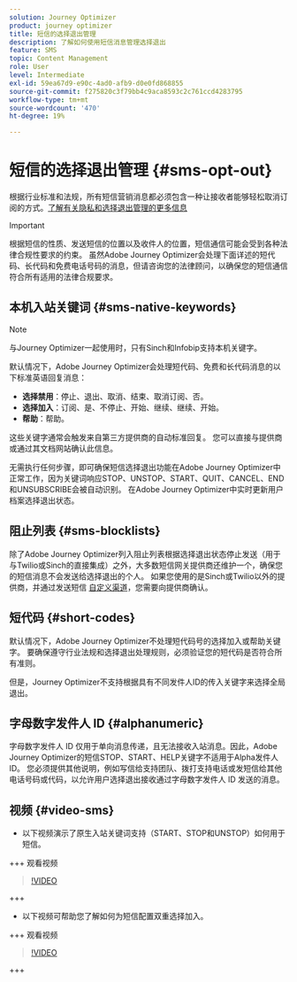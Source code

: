 ```yaml
---
solution: Journey Optimizer
product: journey optimizer
title: 短信的选择退出管理
description: 了解如何使用短信消息管理选择退出
feature: SMS
topic: Content Management
role: User
level: Intermediate
exl-id: 59ea67d9-e90c-4ad0-afb9-d0e0fd868855
source-git-commit: f275820c3f79bb4c9aca8593c2c761ccd4283795
workflow-type: tm+mt
source-wordcount: '470'
ht-degree: 19%

---
```


# 短信的选择退出管理 {#sms-opt-out}

根据行业标准和法规，所有短信营销消息都必须包含一种让接收者能够轻松取消订阅的方式。[了解有关隐私和选择退出管理的更多信息](../privacy/opt-out.md)

>[!IMPORTANT]
>
>根据短信的性质、发送短信的位置以及收件人的位置，短信通信可能会受到各种法律合规性要求的约束。 虽然Adobe Journey Optimizer会处理下面详述的短代码、长代码和免费电话号码的消息，但请咨询您的法律顾问，以确保您的短信通信符合所有适用的法律合规要求。
>

## 本机入站关键词 {#sms-native-keywords}

>[!NOTE]
>
> 与Journey Optimizer一起使用时，只有Sinch和Infobip支持本机关键字。

默认情况下，Adobe Journey Optimizer会处理短代码、免费和长代码消息的以下标准英语回复消息：

* **选择禁用**：停止、退出、取消、结束、取消订阅、否。
* **选择加入**：订阅、是、不停止、开始、继续、继续、开始。
* **帮助**：帮助。

这些关键字通常会触发来自第三方提供商的自动标准回复。 您可以直接与提供商或通过其文档网站确认此信息。

无需执行任何步骤，即可确保短信选择退出功能在Adobe Journey Optimizer中正常工作，因为关键词响应STOP、UNSTOP、START、QUIT、CANCEL、END和UNSUBSCRIBE会被自动识别。 在Adobe Journey Optimizer中实时更新用户档案选择退出状态。


## 阻止列表 {#sms-blocklists}

除了Adobe Journey Optimizer列入阻止列表根据选择退出状态停止发送（用于与Twilio或Sinch的直接集成）之外，大多数短信网关提供商还维护一个，确保您的短信消息不会发送给选择退出的个人。 如果您使用的是Sinch或Twilio以外的提供商，并通过发送短信 [自定义渠道](../building-journeys/using-custom-actions.md)，您需要向提供商确认。


## 短代码 {#short-codes}

默认情况下，Adobe Journey Optimizer不处理短代码号的选择加入或帮助关键字。 要确保遵守行业法规和选择退出处理规则，必须验证您的短代码是否符合所有准则。

但是，Journey Optimizer不支持根据具有不同发件人ID的传入关键字来选择全局退出。

## 字母数字发件人 ID {#alphanumeric}

字母数字发件人 ID 仅用于单向消息传递，且无法接收入站消息。因此，Adobe Journey Optimizer的短信STOP、START、HELP关键字不适用于Alpha发件人ID。 您必须提供其他说明，例如写信给支持团队、拨打支持电话或发短信给其他电话号码或代码，以允许用户选择退出接收通过字母数字发件人 ID 发送的消息。

## 视频 {#video-sms}

* 以下视频演示了原生入站关键词支持（START、STOP和UNSTOP）如何用于短信。

+++ 观看视频

  >[!VIDEO](https://video.tv.adobe.com/v/344026?quality=12)

+++

* 以下视频可帮助您了解如何为短信配置双重选择加入。

+++ 观看视频

  >[!VIDEO](https://video.tv.adobe.com/v/3427129/?learn=on)

+++
